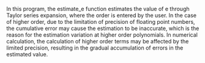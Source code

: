 In this program, the estimate_e function estimates the value of e through Taylor series expansion, where the order is entered by the user.
In the case of higher order, due to the limitation of precision of floating point numbers, the cumulative error may cause the estimation to be inaccurate, which is the reason for the estimation variation at higher order polynomials. In numerical calculation, the calculation of higher order terms may be affected by the limited precision, resulting in the gradual accumulation of errors in the estimated value.
